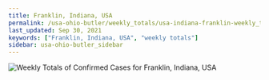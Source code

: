 ```yaml
---
title: Franklin, Indiana, USA
permalink: /usa-ohio-butler/weekly_totals/usa-indiana-franklin-weekly_totals.html
last_updated: Sep 30, 2021
keywords: ["Franklin, Indiana, USA", "weekly totals"]
sidebar: usa-ohio-butler_sidebar
---
```


![Weekly Totals of Confirmed Cases for Franklin, Indiana, USA](/covid_tracker/images/graphs/usa-indiana-franklin-weekly_totals_graph.png)
